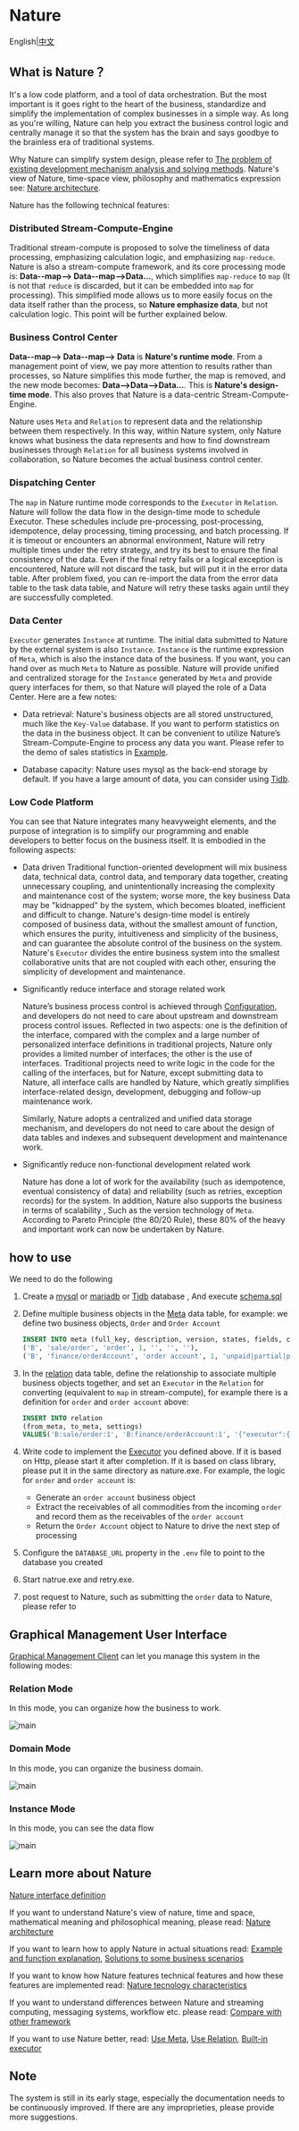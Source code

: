 # Nature

English|[中文](README.md)

## What is Nature？

It's a low code platform, and a tool of data orchestration. But the most important is it goes right to the heart of the business, standardize and simplify the implementation of complex businesses in a simple way. As long as you're willing, Nature can help you extract the business control logic and centrally manage it so that the system has the brain and says goodbye to the brainless era of traditional systems. 

Why Nature can simplify system design, please refer to [The problem of existing development mechanism analysis and solving methods](doc/ZH/natureBusinessValue.md). Nature's view of Nature, time-space view, philosophy and mathematics expression see:  [Nature architecture](doc/EN/help/architecture.md).

Nature has the following technical features:

### Distributed Stream-Compute-Engine

Traditional stream-compute is proposed to solve the timeliness of data processing, emphasizing calculation logic, and emphasizing `map-reduce`. Nature is also a stream-compute framework, and its core processing mode is: **Data--map--> Data--map-->Data...**, which simplifies `map-reduce` to `map` (It is not that `reduce` is discarded, but it can be embedded into `map` for processing). This simplified mode allows us to more easily focus on the data itself rather than the process, so **Nature emphasize data**, but not calculation logic. This point will be further explained below.

### Business Control Center

**Data--map--> Data--map--> Data** is **Nature's runtime mode**. From a management point of view, we pay more attention to results rather than processes, so Nature simplifies this mode further, the map is removed, and the new mode becomes: **Data-->Data-->Data...**. This is **Nature's design-time mode**. This also proves that Nature is a data-centric Stream-Compute-Engine.

Nature uses `Meta` and `Relation` to represent data and the relationship between them respectively. In this way, within Nature system, only Nature knows what business the data represents and how to find downstream businesses through `Relation` for all business systems involved in collaboration, so Nature becomes the actual business control center.

### Dispatching Center

The `map` in Nature runtime mode corresponds to the `Executor` in `Relation`. Nature will follow the data flow in the design-time mode to schedule Executor. These schedules include pre-processing, post-processing, idempotence, delay processing, timing processing, and batch processing. If it is timeout or encounters an abnormal environment, Nature will retry multiple times under the retry strategy, and try its best to ensure the final consistency of the data. Even if the final retry fails or a logical exception is encountered, Nature will not discard the task, but will put it in the error data table. After problem fixed, you can re-import the data from the error data table to the task data table, and Nature will retry these tasks again until they are successfully completed.

### Data Center

`Executor` generates `Instance` at runtime. The initial data submitted to Nature by the external system is also `Instance`. `Instance` is the runtime expression of `Meta`, which is also the instance data of the business. If you want, you can hand over as much `Meta` to Nature as possible. Nature will provide unified and centralized storage for the `Instance` generated by `Meta` and provide query interfaces for them, so that Nature will played the role of a Data Center. Here are a few notes:

- Data retrieval: Nature's business objects are all stored unstructured, much like the `Key-Value` database. If you want to perform statistics on the data in the business object. It can be convenient to utilize Nature’s Stream-Compute-Engine to process any data you want. Please refer to the demo of sales statistics in [Example](nature-demo/README_EN.md).

- Database capacity: Nature uses mysql as the back-end storage by default. If you have a large amount of data, you can consider using [Tidb](https://pingcap.com/en/).

### Low Code Platform

You can see that Nature integrates many heavyweight elements, and the purpose of integration is to simplify our programming and enable developers to better focus on the business itself. It is embodied in the following aspects:

- Data driven
  Traditional function-oriented development will mix business data, technical data, control data, and temporary data together, creating unnecessary coupling, and unintentionally increasing the complexity and maintenance cost of the system; worse more, the key business Data may be "kidnapped" by the system, which becomes bloated, inefficient and difficult to change.
  Nature's design-time model is entirely composed of business data, without the smallest amount of function, which ensures the purity, intuitiveness and simplicity of the business, and can guarantee the absolute control of the business on the system. Nature's `Executor` divides the entire business system into the smallest collaborative units that are not coupled with each other, ensuring the simplicity of development and maintenance.

- Significantly reduce interface and storage related work

  Nature’s business process control is achieved through [Configuration](doc/EN/help/relation.md), and developers do not need to care about upstream and downstream process control issues. Reflected in two aspects: one is the definition of the interface, compared with the complex and a large number of personalized interface definitions in traditional projects, Nature only provides a limited number of interfaces; the other is the use of interfaces. Traditional projects need to write logic in the code for the calling of the interfaces, but for Nature, except submitting data to Nature, all interface calls are handled by Nature, which greatly simplifies interface-related design, development, debugging and follow-up maintenance work.

  Similarly, Nature adopts a centralized and unified data storage mechanism, and developers do not need to care about the design of data tables and indexes and subsequent development and maintenance work.

- Significantly reduce non-functional development related work

  Nature has done a lot of work for the availability (such as idempotence, eventual consistency of data) and reliability (such as retries, exception records) for the system. In addition, Nature also supports the business in terms of scalability , Such as the version technology of `Meta`. According to Pareto Principle (the 80/20 Rule), these 80% of the heavy and important work can now be undertaken by Nature.

## how to use

We need to do the following

1. Create a [mysql](https://www.mysql.com/) or [mariadb](https://mariadb.org/) or [Tidb](https://pingcap.com/en/) database , And execute [schema.sql](shell/schema.sql)

2. Define multiple business objects in the [Meta](doc/EN/help/meta.md) data table, for example: we define two business objects, `Order` and `Order Account`

   ```sql
   INSERT INTO meta (full_key, description, version, states, fields, config) VALUES
   ('B', 'sale/order', 'order', 1, '', '', ''),
   ('B', 'finance/orderAccount', 'order account', 1, 'unpaid|partial|paid', '', '{"master":"B:sale/order:1"}'); 
   ```

3. In the [relation](doc/EN/help/relation.md) data table, define the relationship to associate multiple business objects together, and set an `Executor` in the `Relation` for converting (equivalent to `map` in stream-compute), for example there is a definition for `order` and `order account` above:

   ```sql
   INSERT INTO relation
   (from_meta, to_meta, settings)
   VALUES('B:sale/order:1', 'B:finance/orderAccount:1', '{"executor":{"protocol":"localRust","url":"nature_demo:order_receivable"},"target":{"states":{"add":["unpaid"]}}}');
   ```

4. Write code to implement the [Executor](doc/EN/help/executor.md) you defined above. If it is based on Http, please start it after completion. If it is based on class library, please put it in the same directory as nature.exe. For example, the logic for `order` and `order account` is:

   - Generate an `order account` business object
   - Extract the receivables of all commodities from the incoming `order` and record them as the receivables of the `order account`
   - Return the `Order Account` object to Nature to drive the next step of processing

5. Configure the `DATABASE_URL` property in the `.env` file to point to the database you created

6. Start natrue.exe and retry.exe.

7. post request to Nature, such as submitting the `order` data to Nature, please refer to

## Graphical Management User Interface

[Graphical Management Client](https://github.com/llxxbb/Nature-Manager-UI) can let you manage this system in the following modes:

### Relation Mode

In this mode, you can organize how the business to work.

![main](https://picabstract-preview-ftn.weiyun.com/ftn_pic_abs_v3/220df8638696ef9367b1c925f0a346125ba65d89414d9e4023ba5264c0eb7d821634726567acb1af547364aa257c97d7?pictype=scale&from=30113&version=3.3.3.3&uin=309577603&fname=relation.png&size=750)

### Domain Mode

In this mode, you can organize the business domain.

![main](https://picabstract-preview-ftn.weiyun.com/ftn_pic_abs_v3/c3daeb79f2ef30b58c10d1a1bd2d7ea2d7e2bf5eda7c4e959e1c9c1dd78d894428758e02d24438a0f97be3c83b8e3e11?pictype=scale&from=30113&version=3.3.3.3&uin=309577603&fname=domain.png&size=750)

### Instance Mode

In this mode, you can see the data flow

![main](https://picabstract-preview-ftn.weiyun.com/ftn_pic_abs_v3/e601da14497c958843e818fec49d81d5f9142c721a9e8da2e776188bd0e61f6a303aa16a1306d556211ab4118d32ce28?pictype=scale&from=30113&version=3.3.3.3&uin=309577603&fname=instance.png&size=750)

## Learn more about Nature

 [Nature interface definition](doc/EN/help/nature-interface.md)

If you want to understand Nature's view of nature, time and space, mathematical meaning and philosophical meaning, please read: [Nature architecture](doc/EN/help/architecture.md)

If you want to learn how to apply Nature in actual situations read: [Example and function explanation](nature-demo/README_EN.md), [Solutions to some business scenarios](doc/EN/help/use-case.md)

If you want to know how Nature features technical features and how these features are implemented read: [Nature tecnology characteristics](doc/EN/help/characteristics.md)

If you want to understand differences between Nature and streaming computing, messaging systems, workflow etc. please read: [Compare with other framework](doc/EN/compare.md)

If you want to use Nature better, read: [Use Meta](doc/EN/help/meta.md), [Use Relation](doc/EN/help/relation.md), [Built-in executor](doc/EN/help/built-in.md)

## Note

The system is still in its early stage, especially the documentation needs to be continuously improved. If there are any improprieties, please provide more suggestions.